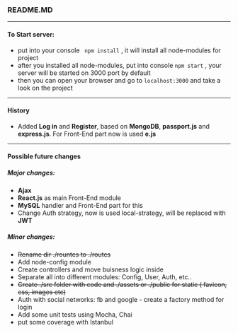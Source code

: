 ### README.MD

------------

#### To Start server:
- put into your console ` npm install` , it will install all node-modules for project
- after you installed all node-modules, put into console `npm start` , your server will be started on 3000 port by default
- then you can open your browser and go to `localhost:3000` and take a look on the project

------------



#### History
- Added **Log in** and **Register**, based on **MongoDB**, **passport.js** and **express.js**. For Front-End part now is used **e.js**


------------


#### Possible future changes
##### Major changes: 
- **Ajax**
- **React.js** as main Front-End module
- **MySQL** handler and Front-End part for this
- Change Auth strategy, now is used local-strategy, will be replaced with **JWT**

##### Minor changes:
- ~~Rename dir ./rountes to ./routes~~
- Add node-config module
- Create controllers and move buisness logic inside
- Separate all into different modules: Config, User, Auth, etc..
- ~~Create ./src folder with code and ./assets or ./public for static ( favicon, css, images etc)~~
- Auth with social networks: fb and google - create a factory method for login
- Add some unit tests using Mocha, Chai
- put some coverage with Istanbul

